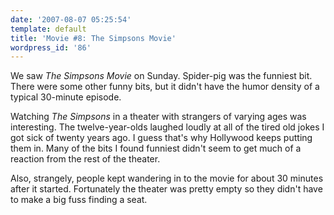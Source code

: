 ```yaml
---
date: '2007-08-07 05:25:54'
template: default
title: 'Movie #8: The Simpsons Movie'
wordpress_id: '86'
---
```


We saw <em>The Simpsons Movie</em> on Sunday.  Spider-pig was the funniest bit.  There were some other funny bits, but it didn't have the humor density of a typical 30-minute episode.

Watching <em>The Simpsons</em> in a theater with strangers of varying ages was interesting.  The twelve-year-olds laughed loudly at all of the tired old jokes I got sick of twenty years ago.  I guess that's why Hollywood keeps putting them in.  Many of the bits I found funniest didn't seem to get much of a reaction from the rest of the theater.

Also, strangely, people kept wandering in to the movie for about 30 minutes after it started.  Fortunately the theater was pretty empty so they didn't have to make a big fuss finding a seat.

